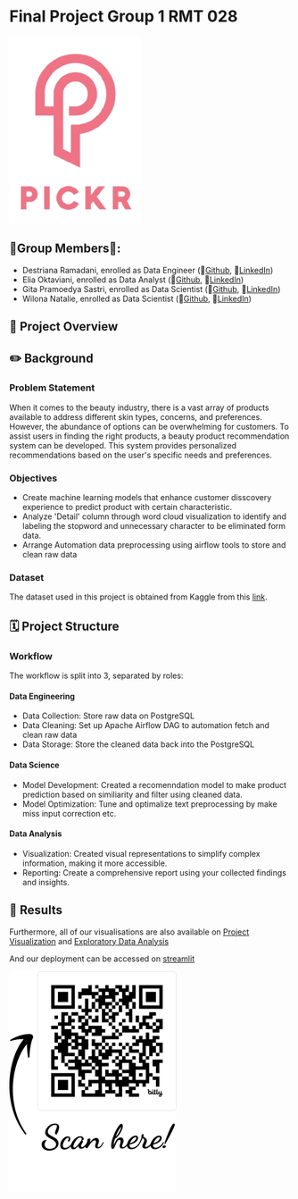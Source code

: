 # Final Project Group 1 RMT 028
   ![Pikrlogo](https://github.com/FTDS-assignment-bay/p2-final-project-ftds-028-rmt-group-001/blob/main/logo(1).png)

## 🚨Group Members🚨:
- Destriana Ramadani, enrolled as Data Engineer (📝[Github](), 📧[LinkedIn](https://www.linkedin.com/in/destriana-ramadani-6425aa284/))
- Elia Oktaviani, enrolled as Data Analyst (📝[Github](https://github.com/eliaoktavn), 📧[LinkedIn](https://www.linkedin.com/in/elia-oktaviani/))
- Gita Pramoedya Sastri, enrolled as Data Scientist (📝[Github](https://github.com/gitasastri), 📧[LinkedIn](https://www.linkedin.com/in/gita-pramoedya-sastri/))
- Wilona Natalie, enrolled as Data Scientist (📝[Github](), 📧[LinkedIn](https://www.linkedin.com/in/wilonatalie/))

## 📢 Project Overview

## ✏️ Background

### Problem Statement
When it comes to the beauty industry, there is a vast array of products available to address different skin types, concerns, and preferences. However, the abundance of options can be overwhelming for customers. To assist users in finding the right products, a beauty product recommendation system can be developed. This system provides personalized recommendations based on the user's specific needs and preferences. 

### Objectives
- Create machine learning models that enhance customer disscovery experience to predict product with certain characteristic.
- Analyze 'Detail' column through word cloud visualization to identify and labeling the stopword and unnecessary character to be eliminated form data.
- Arrange Automation data preprocessing using airflow tools to store and clean raw data

### Dataset
The dataset used in this project is obtained from Kaggle from this [link](https://www.kaggle.com/datasets/raghadalharbi/all-products-available-on-sephora-website).

## 🗓️ Project Structure
### Workflow
The workflow is split into 3, separated by roles:

#### Data Engineering
- Data Collection: Store raw data on PostgreSQL
- Data Cleaning: Set up Apache Airflow DAG to automation fetch and clean raw data
- Data Storage: Store the cleaned data back into the PostgreSQL
#### Data Science
- Model Development: Created a recomenndation model to make product prediction based on similiarity and filter using cleaned data.
- Model Optimization: Tune and optimalize text preprocessing by make miss input correction etc.
#### Data Analysis
- Visualization: Created visual representations to simplify complex information, making it more accessible.
- Reporting: Create a comprehensive report using your collected findings and insights.

## 🎁 Results
Furthermore, all of our visualisations are also available on [Project Visualization](https://public.tableau.com/views/FinalProject_17119788212420/Dashboard1?:language=en-US&publish=yes&:sid=&:display_count=n&:origin=viz_share_link.) and [Exploratory Data Analysis](https://public.tableau.com/app/profile/elia.oktaviani/viz/FinalProjectEDA_17121230420550/Dashboard2?publish=yes)


And our deployment can be accessed on [streamlit](https://github.com/FTDS-assignment-bay/p2-final-project-ftds-028-rmt-group-001/blob/main/bit.ly_49ok6dS%20(3).png)


![streamlit](https://github.com/FTDS-assignment-bay/p2-final-project-ftds-028-rmt-group-001/blob/main/bit.ly_49ok6dS%20(3).png)

 




